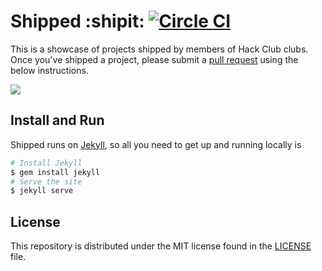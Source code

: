 # Shipped :shipit: [![Circle CI](https://circleci.com/gh/hackclub/shipped.svg?style=svg)](https://circleci.com/gh/hackclub/shipped)

This is a showcase of projects shipped by members of Hack Club clubs. Once
you've shipped a project, please submit a
[pull request](https://help.github.com/articles/using-pull-requests/) using the
below instructions.

![](http://i.imgur.com/hv02NKH.gif)

## Install and Run

Shipped runs on [Jekyll](http://jekyllrb.com/), so all you need to get up and
running locally is

```bash
# Install Jekyll
$ gem install jekyll
# Serve the site
$ jekyll serve
```

## License

This repository is distributed under the MIT license found in the
[LICENSE](./LICENSE) file.
